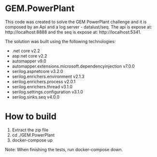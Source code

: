 # GEM.PowerPlant

This code was created to solve the GEM PowerPlant challenge and it is composed by an Api and a log server - datalust/seq.
The api is expose at: http://localhost:8888 and the seq is expose at: http://localhost:5341.

The solution was built using the following technologies:

* .net core v2.2
* asp.net core v2.2
* automapper v9.0
* automapper.extensions.microsoft.dependencyinjection v7.0.0
* serilog.aspnetcore v3.2.0
* serilog.enrichers.environment v2.1.3
* serilog.enrichers.process v2.0.1
* serilog.enrichers.thread v3.1.0
* serilog.settings.configuration v3.1.0
* serilog.sinks.seq v4.0.0

# How to build
1. Extract the zip file
2. cd ./GEM.PowerPlant
3. docker-compose up

Note: When finishing the tests, run docker-compose down.
